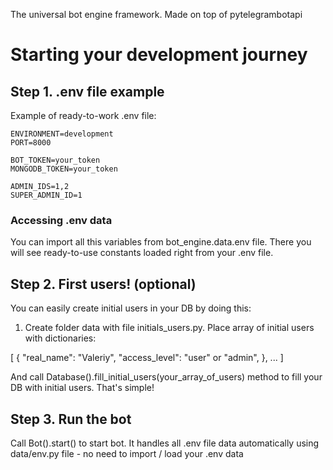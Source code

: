 The universal bot engine framework. Made on top of pytelegrambotapi

# Starting your development journey

## Step 1. .env file example

Example of ready-to-work .env file:
```
ENVIRONMENT=development
PORT=8000

BOT_TOKEN=your_token
MONGODB_TOKEN=your_token

ADMIN_IDS=1,2
SUPER_ADMIN_ID=1
```

### Accessing .env data

You can import all this variables from bot_engine.data.env file. 
There you will see ready-to-use constants loaded right from your .env file.


## Step 2. First users! (optional)

You can easily create initial users in your DB by doing this:

1. Create folder data with file initials_users.py. Place array of initial users with dictionaries:

[
    {
        "real_name": "Valeriy",
        "access_level": "user" or "admin",
    },
    ...
]

And call Database().fill_initial_users(your_array_of_users) method to fill your DB with initial users. That's simple!


## Step 3. Run the bot

Call Bot().start() to start bot. It handles all .env file data automatically using data/env.py file - no need to import / load your .env data  
